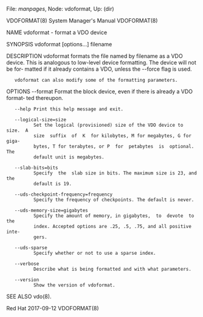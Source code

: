 File: *manpages*,  Node: vdoformat,  Up: (dir)

VDOFORMAT(8)                System Manager's Manual               VDOFORMAT(8)



NAME
       vdoformat - format a VDO device

SYNOPSIS
       vdoformat [options...]  filename

DESCRIPTION
       vdoformat  formats  the file named by filename as a VDO device. This is
       analogous to low-level device formatting.  The device will not be  for‐
       matted if it already contains a VDO, unless the --force flag is used.

       vdoformat can also modify some of the formatting parameters.

OPTIONS
       --format
              Format  the block device, even if there is already a VDO format‐
              ted thereupon.

       --help Print this help message and exit.

       --logical-size=size
              Set the logical (provisioned) size of the VDO device to size.  A
              size  suffix  of  K  for kilobytes, M for megabytes, G for giga‐
              bytes, T for terabytes, or P  for  petabytes  is  optional.  The
              default unit is megabytes.

       --slab-bits=bits
              Specify  the  slab size in bits. The maximum size is 23, and the
              default is 19.

       --uds-checkpoint-frequency=frequency
              Specify the frequency of checkpoints. The default is never.

       --uds-memory-size=gigabytes
              Specify the amount of memory, in gigabytes,  to  devote  to  the
              index. Accepted options are .25, .5, .75, and all positive inte‐
              gers.

       --uds-sparse
              Specify whether or not to use a sparse index.

       --verbose
              Describe what is being formatted and with what parameters.

       --version
              Show the version of vdoformat.

SEE ALSO
       vdo(8).



Red Hat                           2017-09-12                      VDOFORMAT(8)
